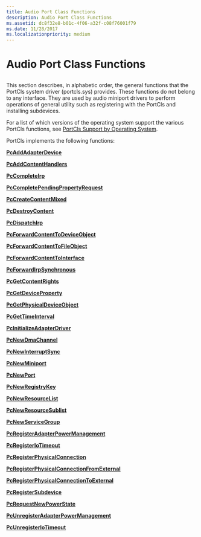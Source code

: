 ```yaml
---
title: Audio Port Class Functions
description: Audio Port Class Functions
ms.assetid: dc8f32e8-b01c-4f06-a32f-c08f76001f79
ms.date: 11/28/2017
ms.localizationpriority: medium
---
```


# Audio Port Class Functions


## <span id="ddk_audio_port_class_functions_ks"></span><span id="DDK_AUDIO_PORT_CLASS_FUNCTIONS_KS"></span>


This section describes, in alphabetic order, the general functions that the PortCls system driver (portcls.sys) provides. These functions do not belong to any interface. They are used by audio miniport drivers to perform operations of general utility such as registering with the PortCls and installing subdevices.

For a list of which versions of the operating system support the various PortCls functions, see [PortCls Support by Operating System](https://msdn.microsoft.com/library/windows/hardware/ff537762).

PortCls implements the following functions:

[**PcAddAdapterDevice**](https://msdn.microsoft.com/library/windows/hardware/ff537683)

[**PcAddContentHandlers**](https://msdn.microsoft.com/library/windows/hardware/ff537684)

[**PcCompleteIrp**](https://msdn.microsoft.com/library/windows/hardware/ff537686)

[**PcCompletePendingPropertyRequest**](https://msdn.microsoft.com/library/windows/hardware/ff537687)

[**PcCreateContentMixed**](https://msdn.microsoft.com/library/windows/hardware/ff537689)

[**PcDestroyContent**](https://msdn.microsoft.com/library/windows/hardware/ff537690)

[**PcDispatchIrp**](https://msdn.microsoft.com/library/windows/hardware/ff537691)

[**PcForwardContentToDeviceObject**](https://msdn.microsoft.com/library/windows/hardware/ff537696)

[**PcForwardContentToFileObject**](https://msdn.microsoft.com/library/windows/hardware/ff537697)

[**PcForwardContentToInterface**](https://msdn.microsoft.com/library/windows/hardware/ff537698)

[**PcForwardIrpSynchronous**](https://msdn.microsoft.com/library/windows/hardware/ff537699)

[**PcGetContentRights**](https://msdn.microsoft.com/library/windows/hardware/ff537700)

[**PcGetDeviceProperty**](https://msdn.microsoft.com/library/windows/hardware/ff537701)

[**PcGetPhysicalDeviceObject**](https://msdn.microsoft.com/library/windows/hardware/hh706182)

[**PcGetTimeInterval**](https://msdn.microsoft.com/library/windows/hardware/ff537702)

[**PcInitializeAdapterDriver**](https://msdn.microsoft.com/library/windows/hardware/ff537703)

[**PcNewDmaChannel**](https://msdn.microsoft.com/library/windows/hardware/ff537712)

[**PcNewInterruptSync**](https://msdn.microsoft.com/library/windows/hardware/ff537713)

[**PcNewMiniport**](https://msdn.microsoft.com/library/windows/hardware/ff537714)

[**PcNewPort**](https://msdn.microsoft.com/library/windows/hardware/ff537715)

[**PcNewRegistryKey**](https://msdn.microsoft.com/library/windows/hardware/ff537716)

[**PcNewResourceList**](https://msdn.microsoft.com/library/windows/hardware/ff537717)

[**PcNewResourceSublist**](https://msdn.microsoft.com/library/windows/hardware/ff537718)

[**PcNewServiceGroup**](https://msdn.microsoft.com/library/windows/hardware/ff537719)

[**PcRegisterAdapterPowerManagement**](https://msdn.microsoft.com/library/windows/hardware/ff537724)

[**PcRegisterIoTimeout**](https://msdn.microsoft.com/library/windows/hardware/ff537725)

[**PcRegisterPhysicalConnection**](https://msdn.microsoft.com/library/windows/hardware/ff537726)

[**PcRegisterPhysicalConnectionFromExternal**](https://msdn.microsoft.com/library/windows/hardware/ff537728)

[**PcRegisterPhysicalConnectionToExternal**](https://msdn.microsoft.com/library/windows/hardware/ff537729)

[**PcRegisterSubdevice**](https://msdn.microsoft.com/library/windows/hardware/ff537731)

[**PcRequestNewPowerState**](https://msdn.microsoft.com/library/windows/hardware/ff537733)

[**PcUnregisterAdapterPowerManagement**](https://msdn.microsoft.com/library/windows/hardware/ff537735)

[**PcUnregisterIoTimeout**](https://msdn.microsoft.com/library/windows/hardware/ff537736)

 

 





